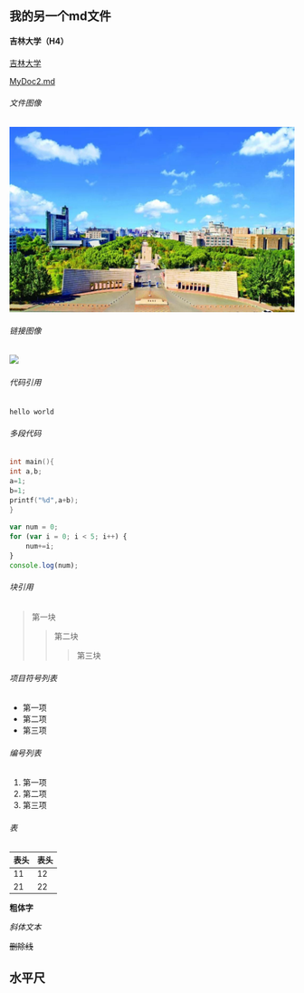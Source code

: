 ## 我的另一个md文件

#### 吉林大学（H4）

[吉林大学](http://www.jlu.edu.cn/)

[MyDoc2.md](./doc2.md)

###### 文件图像

![](./jd.png)

###### 链接图像

![](https://gimg2.baidu.com/image_search/src=http%3A%2F%2Fcdn.duitang.com%2Fuploads%2Fitem%2F201410%2F20%2F20141020162058_UrMNe.jpeg&refer=http%3A%2F%2Fcdn.duitang.com&app=2002&size=f9999,10000&q=a80&n=0&g=0n&fmt=jpeg?sec=1622356101&t=5d7a251145d21bcf6209fcfbfa7ae8c9)


###### 代码引用
`hello world`

###### 多段代码
```C++
int main(){
int a,b;
a=1;
b=1;
printf("%d",a+b);
}
```

```javascript
var num = 0;
for (var i = 0; i < 5; i++) {
    num+=i;
}
console.log(num);
```

###### 块引用
>第一块
>>第二块
>>>第三块

###### 项目符号列表

- 第一项
- 第二项
- 第三项

###### 编号列表

1. 第一项
2. 第二项
3. 第三项
   
###### 表
| 表头 | 表头|
|----|----|
| 11 | 12 |
| 21 | 22 |

**粗体字**

*斜体文本*

~~删除线~~

水平尺
-----

